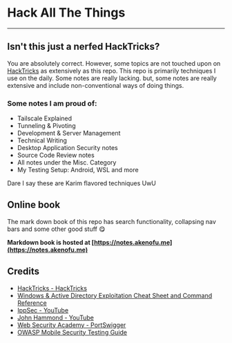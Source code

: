 # Hack All The Things
***
## Isn't this just a nerfed HackTricks?
You are absolutely correct. However, some topics are not touched upon on [HackTricks](https://book.hacktricks.xyz/) as extensively as this repo. This repo is primarily techniques I use on the daily. Some notes are really lacking. but, some notes are really extensive and include non-conventional ways of doing things. 

### Some notes I am proud of:
- Tailscale Explained
- Tunneling & Pivoting
- Development & Server Management
- Technical Writing
- Desktop Application Security notes
- Source Code Review notes
- All notes under the Misc. Category
- My Testing Setup: Android, WSL and more

Dare I say these are Karim flavored techniques UwU

## Online book  
The mark down book of this repo has search functionality, collapsing nav bars and some other good stuff 😋

**Markdown book is hosted at [https://notes.akenofu.me](https://notes.akenofu.me)**

## Credits
- [HackTricks - HackTricks](https://book.hacktricks.xyz/)
- [Windows & Active Directory Exploitation Cheat Sheet and Command Reference](https://casvancooten.com/posts/2020/11/windows-active-directory-exploitation-cheat-sheet-and-command-reference/)
- [IppSec - YouTube](https://www.youtube.com/channel/UCa6eh7gCkpPo5XXUDfygQQA)
- [John Hammond - YouTube](https://www.youtube.com/channel/UCVeW9qkBjo3zosnqUbG7CFw)
- [Web Security Academy - PortSwigger](https://portswigger.net/web-security/dashboard)
- [OWASP Mobile Security Testing Guide](https://owasp.org/www-project-mobile-security-testing-guide/)
